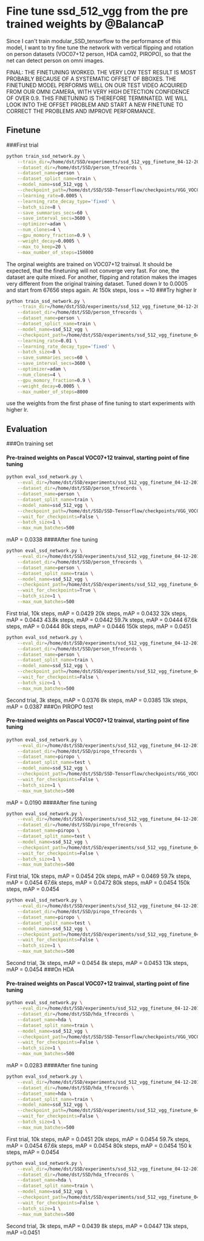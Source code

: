# Fine tune ssd_512_vgg from the pre trained weights by @BalancaP
Since I can't train modular_SSD_tensorflow to the performance of this model, I want to try fine tune the network with
vertical flipping and rotation on person datasets (VOC07+12 person, HDA cam02, PIROPO), so that the net can detect
person on omni images.

FINAL: THE FINETUNING WORKED. THE VERY LOW TEST RESULT IS MOST PROBABLY BECAUSE OF A SYSTEMATIC OFFSET OF BBOXES. THE
FINETUNED MODEL PERFORMS WELL ON OUR TEST VIDEO ACQUIRED FROM OUR OMNI CAMERA, WITH VERY HIGH DETECTION CONFIDENCE OF 
OVER 0.9. THIS FINETUNING IS THEREFORE TERMINATED. WE WILL LOOK INTO THE OFFSET PROBLEM AND START A NEW FINETUNE TO 
CORRECT THE PROBLEMS AND IMPROVE PERFORMANCE.  
## Finetune
###First trial
```bash
python train_ssd_network.py \
    --train_dir=/home/dst/SSD/experiments/ssd_512_vgg_finetune_04-12-2017/logs \
    --dataset_dir=/home/dst/SSD/person_tfrecords \
    --dataset_name=person \
    --dataset_splict_name=train \
    --model_name=ssd_512_vgg \
    --checkpoint_path=/home/dst/SSD/SSD-Tensorflow/checkpoints/VGG_VOC0712_SSD_512x512_ft_iter_120000.ckpt \
    --learning_rate=0.0005 \
    --learning_rate_decay_type='fixed' \
    --batch_size=8 \
    --save_summaries_secs=60 \
    --save_interval_secs=3600 \
    --optimizer=adam \
    --num_clones=4 \
    --gpu_momory_fraction=0.9 \
    --weight_decay=0.0005 \
    --max_to_keep=20 \
    --max_number_of_steps=150000
```
The orginal weights are trained on VOC07+12 trainval. It should be expected, that the finetuning will not converge very
fast. For one, the dataset are quite mixed. For another, flipping and rotation makes the images very different from the 
original training dataset.
Tuned down lr to 0.0005 and start from 67656 steps again. At 150k steps, loss = ~10
###Try higher lr
```bash
python train_ssd_network.py \
    --train_dir=/home/dst/SSD/experiments/ssd_512_vgg_finetune_04-12-2017/logs1 \
    --dataset_dir=/home/dst/SSD/person_tfrecords \
    --dataset_name=person \
    --dataset_splict_name=train \
    --model_name=ssd_512_vgg \
    --checkpoint_path=/home/dst/SSD/experiments/ssd_512_vgg_finetune_04-12-2017/logs \
    --learning_rate=0.01 \
    --learning_rate_decay_type='fixed' \
    --batch_size=8 \
    --save_summaries_secs=60 \
    --save_interval_secs=3600 \
    --optimizer=adam \
    --num_clones=4 \
    --gpu_momory_fraction=0.9 \
    --weight_decay=0.0005 \
    --max_number_of_steps=8000
```
use the weights from the first phase of fine tuning to start experiments with higher lr. 

## Evaluation
###On training set
#### Pre-trained weights on Pascal VOC07+12 trainval, starting point of fine tuning
```bash
python eval_ssd_network.py \
    --eval_dir=/home/dst/SSD/experiments/ssd_512_vgg_finetune_04-12-2017/eval\
    --dataset_dir=/home/dst/SSD/person_tfrecords \
    --dataset_name=person \
    --dataset_split_name=train \
    --model_name=ssd_512_vgg \
    --checkpoint_path=/home/dst/SSD/SSD-Tensorflow/checkpoints/VGG_VOC0712_SSD_512x512_ft_iter_120000.ckpt \
    --wait_for_checkpoints=False \
    --batch_size=1 \
    --max_num_batches=500
```
mAP = 0.0338
####After fine tuning
```bash
python eval_ssd_network.py \
    --eval_dir=/home/dst/SSD/experiments/ssd_512_vgg_finetune_04-12-2017/eval\
    --dataset_dir=/home/dst/SSD/person_tfrecords \
    --dataset_name=person \
    --dataset_split_name=train \
    --model_name=ssd_512_vgg \
    --checkpoint_path=/home/dst/SSD/experiments/ssd_512_vgg_finetune_04-12-2017/logs \
    --wait_for_checkpoints=True \
    --batch_size=1 \
    --max_num_batches=500
```
First trial, 10k steps, mAP = 0.0429
20k steps, mAP = 0.0432
32k steps, mAP = 0.0443
43.8k steps, mAP = 0.0442
59.7k steps, mAP = 0.0444
67.6k steps, mAP = 0.0444
80k steps, mAP = 0.0446
150k steps, mAP = 0.0451
```bash
python eval_ssd_network.py \
    --eval_dir=/home/dst/SSD/experiments/ssd_512_vgg_finetune_04-12-2017/eval1\
    --dataset_dir=/home/dst/SSD/person_tfrecords \
    --dataset_name=person \
    --dataset_split_name=train \
    --model_name=ssd_512_vgg \
    --checkpoint_path=/home/dst/SSD/experiments/ssd_512_vgg_finetune_04-12-2017/logs1 \
    --wait_for_checkpoints=False \
    --batch_size=1 \
    --max_num_batches=500
```
Second trial, 3k steps, mAP = 0.0376
8k steps, mAP = 0.0385
13k steps, mAP = 0.0387
###On PIROPO test
#### Pre-trained weights on Pascal VOC07+12 trainval, starting point of fine tuning
```bash
python eval_ssd_network.py \
    --eval_dir=/home/dst/SSD/experiments/ssd_512_vgg_finetune_04-12-2017/eval\
    --dataset_dir=/home/dst/SSD/piropo_tfrecords \
    --dataset_name=piropo \
    --dataset_split_name=test \
    --model_name=ssd_512_vgg \
    --checkpoint_path=/home/dst/SSD/SSD-Tensorflow/checkpoints/VGG_VOC0712_SSD_512x512_ft_iter_120000.ckpt \
    --wait_for_checkpoints=False \
    --batch_size=1 \
    --max_num_batches=500
```
mAP = 0.0190
####After fine tuning
```bash
python eval_ssd_network.py \
    --eval_dir=/home/dst/SSD/experiments/ssd_512_vgg_finetune_04-12-2017/eval\
    --dataset_dir=/home/dst/SSD/piropo_tfrecords \
    --dataset_name=piropo \
    --dataset_split_name=test \
    --model_name=ssd_512_vgg \
    --checkpoint_path=/home/dst/SSD/experiments/ssd_512_vgg_finetune_04-12-2017/logs \
    --wait_for_checkpoints=False \
    --batch_size=1 \
    --max_num_batches=500
```
First trial, 10k steps, mAP = 0.0454
20k steps, mAP = 0.0469
59.7k steps, mAP = 0.0454
67.6k steps, mAP = 0.0472
80k steps, mAP = 0.0454
150k steps, mAP = 0.0454
```bash
python eval_ssd_network.py \
    --eval_dir=/home/dst/SSD/experiments/ssd_512_vgg_finetune_04-12-2017/eval1\
    --dataset_dir=/home/dst/SSD/piropo_tfrecords \
    --dataset_name=piropo \
    --dataset_split_name=test \
    --model_name=ssd_512_vgg \
    --checkpoint_path=/home/dst/SSD/experiments/ssd_512_vgg_finetune_04-12-2017/logs1 \
    --wait_for_checkpoints=False \
    --batch_size=1 \
    --max_num_batches=500
```
Second trial, 3k steps, mAP = 0.0454
8k steps, mAP = 0.0453
13k steps, mAP = 0.0454
###On HDA
#### Pre-trained weights on Pascal VOC07+12 trainval, starting point of fine tuning
```bash
python eval_ssd_network.py \
    --eval_dir=/home/dst/SSD/experiments/ssd_512_vgg_finetune_04-12-2017/eval\
    --dataset_dir=/home/dst/SSD/hda_tfrecords \
    --dataset_name=hda \
    --dataset_split_name=train \
    --model_name=ssd_512_vgg \
    --checkpoint_path=/home/dst/SSD/SSD-Tensorflow/checkpoints/VGG_VOC0712_SSD_512x512_ft_iter_120000.ckpt \
    --wait_for_checkpoints=False \
    --batch_size=1 \
    --max_num_batches=500
```
mAP = 0.0283
####After fine tuning
```bash
python eval_ssd_network.py \
    --eval_dir=/home/dst/SSD/experiments/ssd_512_vgg_finetune_04-12-2017/eval\
    --dataset_dir=/home/dst/SSD/hda_tfrecords \
    --dataset_name=hda \
    --dataset_split_name=train \
    --model_name=ssd_512_vgg \
    --checkpoint_path=/home/dst/SSD/experiments/ssd_512_vgg_finetune_04-12-2017/logs \
    --wait_for_checkpoints=False \
    --batch_size=1 \
    --max_num_batches=500
```
First trial, 10k steps, mAP = 0.0451
20k steps, mAP = 0.0454
59.7k steps, mAP = 0.0454
67.6k steps, mAP = 0.0454
80k steps, mAP = 0.0454
150 k steps, mAP = 0.0454
```bash
python eval_ssd_network.py \
    --eval_dir=/home/dst/SSD/experiments/ssd_512_vgg_finetune_04-12-2017/eval1\
    --dataset_dir=/home/dst/SSD/hda_tfrecords \
    --dataset_name=hda \
    --dataset_split_name=train \
    --model_name=ssd_512_vgg \
    --checkpoint_path=/home/dst/SSD/experiments/ssd_512_vgg_finetune_04-12-2017/logs1 \
    --wait_for_checkpoints=False \
    --batch_size=1 \
    --max_num_batches=500
```
Second trial, 3k steps, mAP = 0.0439
8k steps, mAP = 0.0447
13k steps, mAP =0.0451